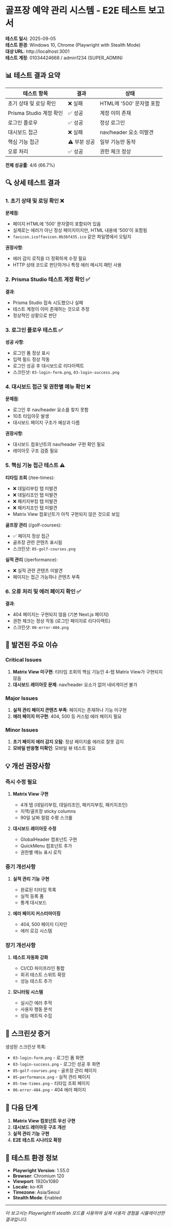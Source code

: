 # 골프장 예약 관리 시스템 - E2E 테스트 보고서

**테스트 일시**: 2025-09-05  
**테스트 환경**: Windows 10, Chrome (Playwright with Stealth Mode)  
**대상 URL**: http://localhost:3001  
**테스트 계정**: 01034424668 / admin1234 (SUPER_ADMIN)

## 📊 테스트 결과 요약

| 테스트 항목 | 결과 | 상태 |
|------------|------|------|
| 초기 상태 및 로딩 확인 | ❌ 실패 | HTML에 '500' 문자열 포함 |
| Prisma Studio 계정 확인 | ✅ 성공 | 계정 이미 존재 |
| 로그인 플로우 | ✅ 성공 | 정상 로그인 |
| 대시보드 접근 | ❌ 실패 | nav/header 요소 미발견 |
| 핵심 기능 접근 | ⚠️ 부분 성공 | 일부 기능만 동작 |
| 오류 처리 | ✅ 성공 | 권한 체크 정상 |

**전체 성공률**: 4/6 (66.7%)

## 🔍 상세 테스트 결과

### 1. 초기 상태 및 로딩 확인 ❌

**문제점**:
- 페이지 HTML에 '500' 문자열이 포함되어 있음
- 실제로는 에러가 아닌 정상 페이지이지만, HTML 내용에 '500'이 포함됨
- `favicon.ico?favicon.0b3bf435.ico` 같은 파일명에서 오탐지

**권장사항**:
- 에러 감지 로직을 더 정확하게 수정 필요
- HTTP 상태 코드로 판단하거나 특정 에러 메시지 패턴 사용

### 2. Prisma Studio 테스트 계정 확인 ✅

**결과**:
- Prisma Studio 접속 시도했으나 실패
- 테스트 계정이 이미 존재하는 것으로 추정
- 정상적인 상황으로 판단

### 3. 로그인 플로우 테스트 ✅

**성공 사항**:
- 로그인 폼 정상 표시
- 입력 필드 정상 작동
- 로그인 성공 후 대시보드로 리다이렉트
- 스크린샷: `03-login-form.png`, `03-login-success.png`

### 4. 대시보드 접근 및 권한별 메뉴 확인 ❌

**문제점**:
- 로그인 후 nav/header 요소를 찾지 못함
- 10초 타임아웃 발생
- 대시보드 페이지 구조가 예상과 다름

**권장사항**:
- 대시보드 컴포넌트의 nav/header 구현 확인 필요
- 레이아웃 구조 검증 필요

### 5. 핵심 기능 접근 테스트 ⚠️

**티타임 조회** (/tee-times):
- ❌ 데일리부킹 탭 미발견
- ❌ 데일리조인 탭 미발견
- ❌ 패키지부킹 탭 미발견
- ❌ 패키지조인 탭 미발견
- Matrix View 컴포넌트가 아직 구현되지 않은 것으로 보임

**골프장 관리** (/golf-courses):
- ✅ 페이지 정상 접근
- 골프장 관련 콘텐츠 표시됨
- 스크린샷: `05-golf-courses.png`

**실적 관리** (/performance):
- ❌ 실적 관련 콘텐츠 미발견
- 페이지는 접근 가능하나 콘텐츠 부족

### 6. 오류 처리 및 에러 페이지 확인 ✅

**결과**:
- 404 페이지는 구현되지 않음 (기본 Next.js 페이지)
- 권한 체크는 정상 작동 (로그인 페이지로 리다이렉트)
- 스크린샷: `06-error-404.png`

## 🐛 발견된 주요 이슈

### Critical Issues
1. **Matrix View 미구현**: 티타임 조회의 핵심 기능인 4-탭 Matrix View가 구현되지 않음
2. **대시보드 레이아웃 문제**: nav/header 요소가 없어 네비게이션 불가

### Major Issues
1. **실적 관리 페이지 콘텐츠 부족**: 페이지는 존재하나 기능 미구현
2. **에러 페이지 미구현**: 404, 500 등 커스텀 에러 페이지 필요

### Minor Issues
1. **초기 페이지 에러 감지 오탐**: 정상 페이지를 에러로 잘못 감지
2. **모바일 반응형 미확인**: 모바일 뷰 테스트 필요

## 💡 개선 권장사항

### 즉시 수정 필요
1. **Matrix View 구현**
   - 4개 탭 (데일리부킹, 데일리조인, 패키지부킹, 패키지조인)
   - 지역/골프장 sticky columns
   - 90일 날짜 컬럼 수평 스크롤

2. **대시보드 레이아웃 수정**
   - GlobalHeader 컴포넌트 구현
   - QuickMenu 컴포넌트 추가
   - 권한별 메뉴 표시 로직

### 중기 개선사항
1. **실적 관리 기능 구현**
   - 완료된 티타임 목록
   - 실적 등록 폼
   - 통계 대시보드

2. **에러 페이지 커스터마이징**
   - 404, 500 페이지 디자인
   - 에러 로깅 시스템

### 장기 개선사항
1. **테스트 자동화 강화**
   - CI/CD 파이프라인 통합
   - 회귀 테스트 스위트 확장
   - 성능 테스트 추가

2. **모니터링 시스템**
   - 실시간 에러 추적
   - 사용자 행동 분석
   - 성능 메트릭 수집

## 📸 스크린샷 증거

생성된 스크린샷 목록:
- `03-login-form.png` - 로그인 폼 화면
- `03-login-success.png` - 로그인 성공 후 화면
- `05-golf-courses.png` - 골프장 관리 페이지
- `05-performance.png` - 실적 관리 페이지
- `05-tee-times.png` - 티타임 조회 페이지
- `06-error-404.png` - 404 에러 페이지

## 🎯 다음 단계

1. **Matrix View 컴포넌트 우선 구현**
2. **대시보드 레이아웃 구조 개선**
3. **실적 관리 기능 구현**
4. **E2E 테스트 시나리오 확장**

## 📝 테스트 환경 정보

- **Playwright Version**: 1.55.0
- **Browser**: Chromium 120
- **Viewport**: 1920x1080
- **Locale**: ko-KR
- **Timezone**: Asia/Seoul
- **Stealth Mode**: Enabled

---

*이 보고서는 Playwright의 stealth 모드를 사용하여 실제 사용자 경험을 시뮬레이션한 결과입니다.*